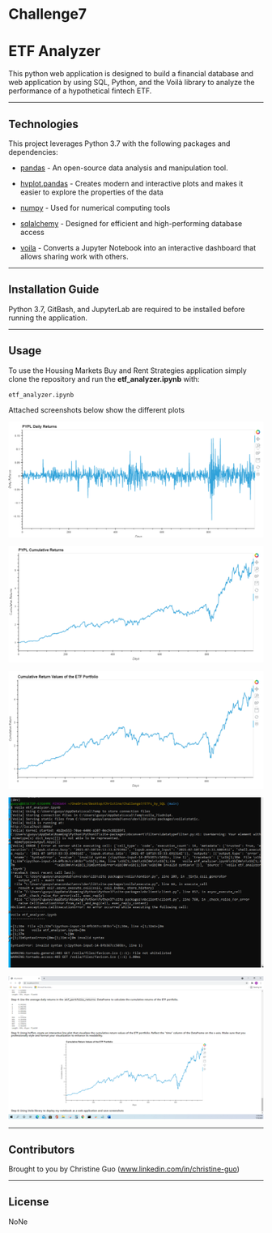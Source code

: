 # Challenge7

# ETF Analyzer

This python web application is designed to build a financial database and web application by using SQL, Python, and the Voilà library to analyze the performance of a hypothetical fintech ETF. 

---

## Technologies

This project leverages Python 3.7 with the following packages and dependencies:

* [pandas](https://pandas.pydata.org/) - An open-source data analysis and manipulation tool.

* [hvplot.pandas](https://hvplot.holoviz.org/user_guide/Introduction.html) - Creates modern and interactive plots and makes it easier to explore the properties of the data

* [numpy](https://numpy.org/) - Used for numerical computing tools

* [sqlalchemy](https://pypi.org/project/SQLAlchemy/) - Designed for efficient and high-performing database access

* [voila](https://voila.readthedocs.io/en/stable/index.html) - Converts a Jupyter Notebook into an interactive dashboard that allows sharing work with others.

---

## Installation Guide

Python 3.7, GitBash, and JupyterLab are required to be installed before running the application.

---

## Usage

To use the Housing Markets Buy and Rent Strategies application simply clone the repository and run the **etf_analyzer.ipynb** with:

```python
etf_analyzer.ipynb
```

Attached screenshots below show the different plots

![PYPL_daily_returns](ETFs_by_SQL/images/PYPL_daily_returns.PNG)  

![PYPL_cumulative_returns](ETFs_by_SQL/images/PYPL_cumulative_returns.PNG)

![ETF_portfolio_cumulative_returns](ETFs_by_SQL/images/ETF_portfolio_cumulative_returns.PNG)

![running_voila_in_terminal](ETFs_by_SQL/images/running_voila_in_terminal.PNG)

![voila_web](ETFs_by_SQL/images/voila_web.PNG)


---

## Contributors

Brought to you by Christine Guo (www.linkedin.com/in/christine-guo)

---

## License

NoNe